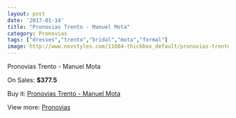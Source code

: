 ```yaml
---
layout: post
date: '2017-01-14'
title: "Pronovias Trento - Manuel Mota"
category: Pronovias
tags: ["dresses","trento","bridal","mota","formal"]
image: http://www.novstyles.com/11604-thickbox_default/pronovias-trento-manuel-mota.jpg
---
```

Pronovias Trento - Manuel Mota

On Sales: **$377.5**
<a href="https://www.novstyles.com/en/pronovias/8532-pronovias-trento-manuel-mota.html"><amp-img layout="responsive" width="600" height="600" src="//www.novstyles.com/11604-thickbox_default/pronovias-trento-manuel-mota.jpg" alt="Pronovias Trento - Manuel Mota 0" /></a>

Buy it: [Pronovias Trento - Manuel Mota](https://www.novstyles.com/en/pronovias/8532-pronovias-trento-manuel-mota.html "Pronovias Trento - Manuel Mota")

View more: [Pronovias](https://www.novstyles.com/en/54-pronovias "Pronovias")